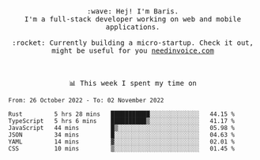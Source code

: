 <p align="center">
  <br><br>
  <samp>
    :wave: Hej! I'm Baris.
    <br>I'm a full-stack developer working on web and mobile applications.
       <br><br>:rocket: Currently building a micro-startup. Check it out, might be useful for you <a href="https://needinvoice.com/" target="_blank">needinvoice.com</a>

  </samp>
 <br><br><br>
</p>
<p align=center><samp>📊  This week I spent my time on</samp></p>


<!--START_SECTION:waka-->

```text
From: 26 October 2022 - To: 02 November 2022

Rust         5 hrs 28 mins   ███████████░░░░░░░░░░░░░░   44.15 %
TypeScript   5 hrs 6 mins    ██████████▒░░░░░░░░░░░░░░   41.17 %
JavaScript   44 mins         █▒░░░░░░░░░░░░░░░░░░░░░░░   05.98 %
JSON         34 mins         █░░░░░░░░░░░░░░░░░░░░░░░░   04.63 %
YAML         14 mins         ▓░░░░░░░░░░░░░░░░░░░░░░░░   02.01 %
CSS          10 mins         ▒░░░░░░░░░░░░░░░░░░░░░░░░   01.45 %
```

<!--END_SECTION:waka-->


